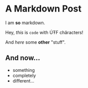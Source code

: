 
# A Markdown Post

I am **so** markdown.

Hey, *this* is `code` with ÚŦF châracters!

And _here_ some __other__ "stuff".

## And now...

- something
- completely
- different...
